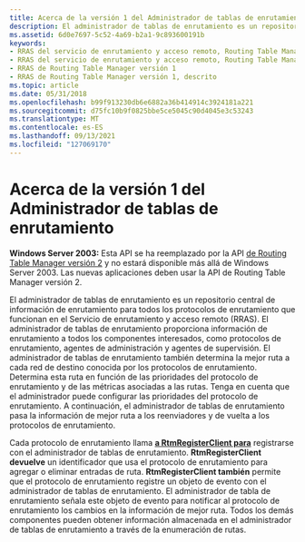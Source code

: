 ```yaml
---
title: Acerca de la versión 1 del Administrador de tablas de enrutamiento
description: El administrador de tablas de enrutamiento es un repositorio central de información de enrutamiento para todos los protocolos de enrutamiento que funcionan en el Servicio de enrutamiento y acceso remoto (RRAS).
ms.assetid: 6d0e7697-5c52-4a69-b2a1-9c893600191b
keywords:
- RRAS del servicio de enrutamiento y acceso remoto, Routing Table Manager versión 1
- RRAS del servicio de enrutamiento y acceso remoto, Routing Table Manager versión 1, descrito
- RRAS de Routing Table Manager versión 1
- RRAS de Routing Table Manager versión 1, descrito
ms.topic: article
ms.date: 05/31/2018
ms.openlocfilehash: b99f913230db6e6882a36b414914c3924181a221
ms.sourcegitcommit: d75fc10b9f0825bbe5ce5045c90d4045e3c53243
ms.translationtype: MT
ms.contentlocale: es-ES
ms.lasthandoff: 09/13/2021
ms.locfileid: "127069170"
---
```

# <a name="about-routing-table-manager-version-1"></a>Acerca de la versión 1 del Administrador de tablas de enrutamiento

**Windows Server 2003:** Esta API se ha reemplazado por la API [de Routing Table Manager versión 2](about-routing-table-manager-version-2.md) y no estará disponible más allá de Windows Server 2003. Las nuevas aplicaciones deben usar la API de Routing Table Manager versión 2.

El administrador de tablas de enrutamiento es un repositorio central de información de enrutamiento para todos los protocolos de enrutamiento que funcionan en el Servicio de enrutamiento y acceso remoto (RRAS). El administrador de tablas de enrutamiento proporciona información de enrutamiento a todos los componentes interesados, como protocolos de enrutamiento, agentes de administración y agentes de supervisión. El administrador de tablas de enrutamiento también determina la mejor ruta a cada red de destino conocida por los protocolos de enrutamiento. Determina esta ruta en función de las prioridades del protocolo de enrutamiento y de las métricas asociadas a las rutas. Tenga en cuenta que el administrador puede configurar las prioridades del protocolo de enrutamiento. A continuación, el administrador de tablas de enrutamiento pasa la información de mejor ruta a los reenviadores y de vuelta a los protocolos de enrutamiento.

Cada protocolo de enrutamiento llama [**a RtmRegisterClient para**](rtmregisterclient.md) registrarse con el administrador de tablas de enrutamiento. **RtmRegisterClient devuelve** un identificador que usa el protocolo de enrutamiento para agregar o eliminar entradas de ruta. **RtmRegisterClient también** permite que el protocolo de enrutamiento registre un objeto de evento con el administrador de tablas de enrutamiento. El administrador de tabla de enrutamiento señala este objeto de evento para notificar al protocolo de enrutamiento los cambios en la información de mejor ruta. Todos los demás componentes pueden obtener información almacenada en el administrador de tablas de enrutamiento a través de la enumeración de rutas.

 

 




